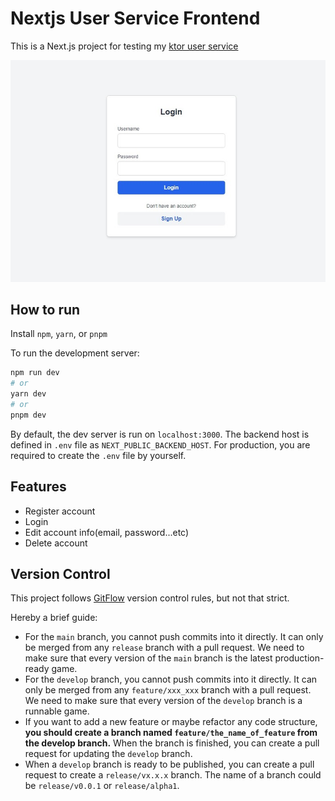 # Nextjs User Service Frontend

This is a Next.js project for testing my [ktor user service](https://github.com/willake/ktor-user-service)

![Login page](./readme_assets/login.jpg)


## How to run

Install `npm`, `yarn`, or `pnpm`

To run the development server:

```bash
npm run dev
# or
yarn dev
# or
pnpm dev
```

By default, the dev server is run on `localhost:3000`.
The backend host is defined in `.env` file as `NEXT_PUBLIC_BACKEND_HOST`.
For production, you are required to create the `.env` file by yourself.

## Features

- Register account
- Login
- Edit account info(email, password...etc)
- Delete account

## Version Control

This project follows [GitFlow](http://datasift.github.io/gitflow/IntroducingGitFlow.html) version control rules, but not that strict.

Hereby a brief guide:

-   For the `main` branch, you cannot push commits into it directly. It can only be merged from any `release` branch with a pull request. We need to make sure that every version of the `main` branch is the latest production-ready game.
-   For the `develop` branch, you cannot push commits into it directly. It can only be merged from any `feature/xxx_xxx` branch with a pull request. We need to make sure that every version of the `develop` branch is a runnable game.
-   If you want to add a new feature or maybe refactor any code structure, **you should create a branch named `feature/the_name_of_feature` from the develop branch.** When the branch is finished, you can create a pull request for updating the `develop` branch.
-   When a `develop` branch is ready to be published, you can create a pull request to create a `release/vx.x.x` branch. The name of a branch could be `release/v0.0.1` or `release/alpha1`.
